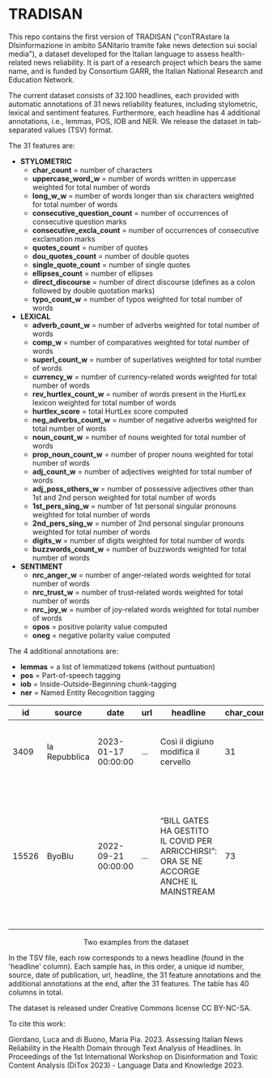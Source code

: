 # TRADISAN
This repo contains the first version of TRADISAN ("conTRAstare la DIsinformazione in ambito SANitario tramite fake news detection sui social media"), a dataset developed for the Italian language to assess health-related news reliability. It is part of a research project which bears the same name, and is funded by Consortium GARR, the Italian National Research and Education Network.

The current dataset consists of 32.100 headlines, each provided with automatic annotations of 31 news reliability features, including stylometric, lexical and sentiment features. Furthermore, each headline has 4 additional annotations, i.e., lemmas, POS, IOB and NER. We release the dataset in tab-separated values (TSV) format.

The 31 features are:
- **STYLOMETRIC**
  - **char_count** = number of characters
  - **uppercase_word_w** = number of words written in uppercase weighted for total number of words
  - **long_w_w** = number of words longer than six characters weighted for total number of words
  - **consecutive_question_count** = number of occurrences of consecutive question marks
  - **consecutive_excla_count** = number of occurrences of consecutive exclamation marks
  - **quotes_count** = number of quotes
  - **dou_quotes_count** = number of double quotes
  - **single_quote_count** = number of single quotes
  - **ellipses_count** = number of ellipses
  - **direct_discourse** = number of direct discourse (defines as a colon followed by double quotation marks)
  - **typo_count_w** = number of typos weighted for total number of words
- **LEXICAL**
  - **adverb_count_w** = number of adverbs weighted for total number of words
  - **comp_w** = number of comparatives weighted for total number of words
  - **superl_count_w** = number of superlatives weighted for total number of words
  - **currency_w** = number of currency-related words weighted for total number of words
  - **rev_hurtlex_count_w** = number of words present in the HurtLex lexicon weighted for total number of words
  - **hurtlex_score** = total HurtLex score computed
  - **neg_adverbs_count_w** = number of negative adverbs weighted for total number of words
  - **noun_count_w** = number of nouns weighted for total number of words
  - **prop_noun_count_w** = number of proper nouns weighted for total number of words
  - **adj_count_w** = number of adjectives weighted for total number of words
  - **adj_poss_others_w** = number of possessive adjectives other than 1st and 2nd person weighted for total number of words
  - **1st_pers_sing_w** = number of 1st personal singular pronouns weighted for total number of words
  - **2nd_pers_sing_w** = number of 2nd personal singular pronouns weighted for total number of words
  - **digits_w** = number of digits weighted for total number of words
  - **buzzwords_count_w** = number of buzzwords weighted for total number of words
- **SENTIMENT**
  - **nrc_anger_w** = number of anger-related words weighted for total number of words
  - **nrc_trust_w** = number of trust-related words weighted for total number of words
  - **nrc_joy_w** = number of joy-related words weighted for total number of words
  - **opos** = positive polarity value computed
  - **oneg** =  negative polarity value computed

 The 4 additional annotations are:
 - **lemmas** = a list of lemmatized tokens (without puntuation)
 - **pos** = Part-of-speech tagging 
 - **iob** = Inside-Outside-Beginning chunk-tagging
 - **ner** = Named Entity Recognition tagging

| id | source | date | url | headline | char_count | ... | oneg | lemmas | ... | ner |
| -- | ------ | ---- | --- | -------- | ---------- | --- | ---- | ------ | --- | --- |
| 3409 | la Repubblica | 2023-01-17 00:00:00 | ... | Così il digiuno modifica il cervello | 31 | ... | 0.6437915 | ['così', 'il', 'digiuno', 'modifica', 'il', 'cervello'] | ... | ['O', 'O', 'O', 'O', 'O', 'O'] |
| 15526 | ByoBlu | 2022-09-21 00:00:00 | ... | “BILL GATES HA GESTITO IL COVID PER ARRICCHIRSI”: ORA SE NE ACCORGE ANCHE IL MAINSTREAM | 73 | ... | 0.0032087807 | ['BILL', 'GATES', 'HA', 'GESTITO', 'IL', 'COVID', 'PER', 'ARRICCHIRSI', 'oRA', 'sE', 'NE', 'ACCORGE', 'ANCHE', 'IL', 'MAINSTREAM'] | ['O', 'MISC', 'MISC', 'O', 'MISC', 'O', 'ORG', 'O', 'ORG', 'O', 'O', 'O', 'O', 'O', 'O', 'O', 'O', 'MISC'] |

<p align="center">
Two examples from the dataset
</p>  

In the TSV file, each row corresponds to a news headline (found in the 'headline' column). Each sample has, in this order, a unique id number, source, date of publication, url, headline, the 31 feature annotations and the additional annotations at the end, after the 31 features. The table has 40 columns in total.

The dataset is released under Creative Commons license CC BY-NC-SA.

To cite this work:

Giordano, Luca and di Buono, Maria Pia. 2023.  Assessing Italian News Reliability in the Health Domain through Text Analysis of Headlines. In Proceedings of the 1st International Workshop on Disinformation and Toxic Content Analysis (DiTox 2023) - Language Data and Knowledge 2023.
